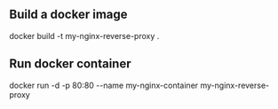 ## Build a docker image

docker build -t my-nginx-reverse-proxy .


## Run docker container

docker run -d -p 80:80 --name my-nginx-container my-nginx-reverse-proxy

